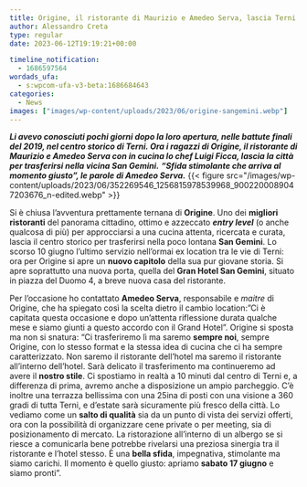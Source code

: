 ```yaml
---
title: Origine, il ristorante di Maurizio e Amedeo Serva, lascia Terni per San Gemini
author: Alessandro Creta
type: regular
date: 2023-06-12T19:19:21+00:00

timeline_notification:
  - 1686597564
wordads_ufa:
  - s:wpcom-ufa-v3-beta:1686684643
categories:
  - News
images: ["images/wp-content/uploads/2023/06/origine-sangemini.webp"]
---
```

**_Li avevo conosciuti pochi giorni dopo la loro apertura, nelle battute finali del 2019, nel centro storico di Terni. Ora i ragazzi di Origine, il ristorante di Maurizio e Amedeo Serva con in cucina lo chef Luigi Ficca, lascia la città per trasferirsi nella vicina San Gemini._** **_&#8220;Sfida stimolante che arriva al momento giusto&#8221;, le parole di Amedeo Serva._** 
{{< figure src="/images/wp-content/uploads/2023/06/352269546_1256815978539968_9002200089047203676_n-edited.webp" >}}
 

Si è chiusa l&#8217;avventura prettamente ternana di **Origine**. Uno dei **migliori ristoranti** del panorama cittadino, ottimo e azzeccato _**entry level**_ (o anche qualcosa di più) per approcciarsi a una cucina attenta, ricercata e curata, lascia il centro storico per trasferirsi nella poco lontana **San Gemini**. Lo scorso 10 giugno l&#8217;ultimo servizio nell&#8217;ormai ex location tra le vie di Terni: ora per Origine si apre un **nuovo capitolo** della sua pur giovane storia. Si apre soprattutto una nuova porta, quella del **Gran Hotel San Gemini**, situato in piazza del Duomo 4, a breve nuova casa del ristorante.

Per l&#8217;occasione ho contattato **Amedeo Serva**, responsabile e _maitre_ di Origine, che ha spiegato così la scelta dietro il cambio location:&#8221;Ci è capitata questa occasione e dopo un&#8217;attenta riflessione durata qualche mese e siamo giunti a questo accordo con il Grand Hotel&#8221;. Origine si sposta ma non si snatura: &#8220;Ci trasferiremo lì ma saremo **sempre noi**, sempre Origine, con lo stesso format e la stessa idea di cucina che ci ha sempre caratterizzato. Non saremo il ristorante dell&#8217;hotel ma saremo il ristorante all&#8217;interno dell&#8217;hotel. Sarà delicato il trasferimento ma continueremo ad avere il **nostro stile**. Ci spostiamo in realtà a 10 minuti dal centro di Terni e, a differenza di prima, avremo anche a disposizione un ampio parcheggio. C&#8217;è inoltre una terrazza bellissima con una 25ina di posti con una visione a 360 gradi di tutta Terni, e d&#8217;estate sarà sicuramente più fresco della città. Lo vediamo come un **salto di qualità** sia da un punto di vista dei servizi offerti, ora con la possibilità di organizzare cene private o per meeting, sia di posizionamento di mercato. La ristorazione all&#8217;interno di un albergo se si riesce a comunicarla bene potrebbe rivelarsi una preziosa sinergia tra il ristorante e l&#8217;hotel stesso. È una **bella sfida**, impegnativa, stimolante ma siamo carichi. Il momento è quello giusto: apriamo **sabato 17 giugno** e siamo pronti&#8221;.